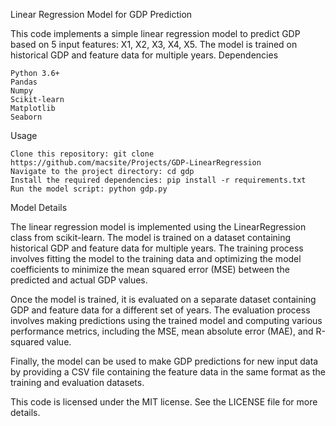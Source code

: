 Linear Regression Model for GDP Prediction

This code implements a simple linear regression model to predict GDP based on 5 input features: X1, X2, X3, X4, X5. The model is trained on historical GDP and feature data for multiple years.
Dependencies

    Python 3.6+
    Pandas
    Numpy
    Scikit-learn
    Matplotlib
    Seaborn

Usage

    Clone this repository: git clone https://github.com/macsite/Projects/GDP-LinearRegression
    Navigate to the project directory: cd gdp
    Install the required dependencies: pip install -r requirements.txt
    Run the model script: python gdp.py


Model Details

The linear regression model is implemented using the LinearRegression class from scikit-learn. The model is trained on a dataset containing historical GDP and feature data for multiple years. The training process involves fitting the model to the training data and optimizing the model coefficients to minimize the mean squared error (MSE) between the predicted and actual GDP values.

Once the model is trained, it is evaluated on a separate dataset containing GDP and feature data for a different set of years. The evaluation process involves making predictions using the trained model and computing various performance metrics, including the MSE, mean absolute error (MAE), and R-squared value.

Finally, the model can be used to make GDP predictions for new input data by providing a CSV file containing the feature data in the same format as the training and evaluation datasets. 

This code is licensed under the MIT license. See the LICENSE file for more details.

